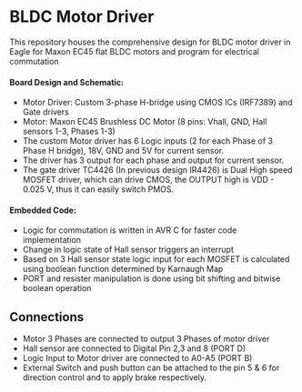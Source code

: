 
# BLDC Motor Driver

This repository houses the comprehensive design for BLDC motor driver in Eagle for Maxon EC45 flat BLDC motors and program for electrical commutation

#### Board Design and Schematic:

 - Motor Driver: Custom 3-phase H-bridge using CMOS ICs (IRF7389) and Gate drivers
 - Motor: Maxon EC45 Brushless DC Motor (8 pins: Vhall, GND, Hall sensors 1-3, Phases 1-3)
 - The custom Motor driver has 6 Logic inputs (2 for each Phase of 3 Phase H bridge), 18V, GND and 5V for current sensor.
 - The driver has 3 output for each phase and output for current sensor.
 - The gate driver TC4426 (In previous design IR4426) is Dual High speed MOSFET driver, which can drive CMOS, the OUTPUT high is VDD - 0.025 V, thus it can easily switch PMOS.

#### Embedded Code:

 - Logic for commutation is written in AVR C for faster code implementation
 - Change in logic state of Hall sensor triggers an interrupt 
 - Based on 3 Hall sensor state logic input for each MOSFET is calculated using boolean function determined by Karnaugh Map
 - PORT and resister manipulation is done using bit shifting and bitwise boolean operation

## Connections

* Motor 3 Phases are connected to output 3 Phases of motor driver
* Hall sensor are connected to Digital Pin 2,3 and 8 (PORT D)
* Logic Input to Motor driver are connected to A0-A5 (PORT B)
* External Switch and push button can be attached to the pin 5 & 6 for direction control and to apply brake respectively.